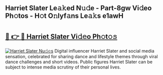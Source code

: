 ## Harriet Slater Le𝚊𝚔ed N𝚞𝚍e - Part-8gw Vi𝚍eo Ph𝚘tos - H𝚘t O𝚗lyf𝚊ns Le𝚊𝚔s e1awH

# <h2><a href="http://hf391z2.feru.top/?c=Harriet+Slater">🔗 👉 🔴 Harriet Slater Vi𝚍𝚎o Ph𝚘t𝚘𝚜</a></h2>

[![Harriet Slater Nu𝚍𝚎s](https://i.imgur.com/0TWrTi3.gif)](http://hf391z2.feru.top/?c=Harriet+Slater)
Digital influencer Harriet Slater and social media sensation, celebrated for sharing dance and lifestyle themes through viral dance challenges and short videos. Public figures Harriet Slater can be subject to intense media scrutiny of their personal lives. 
